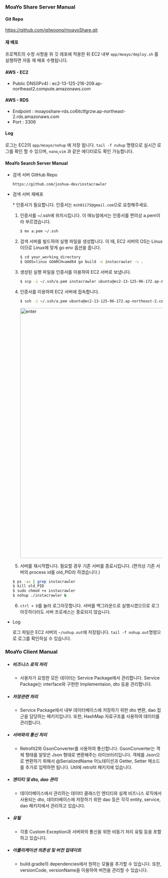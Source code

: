 ### MoaYo Share Server Manual

#### Git Repo

https://github.com/gilwoong/moayoShare.git

#### 재 배포

프로젝트의 수정 사항을 위 깃 레포에 적용한 뒤 EC2 내부 `app/moayo/deploy.sh` 를 실행하면 자동 재 배포 수행됩니다. 

#### AWS - EC2 

- Public DNS(IPv4) : ec2-13-125-216-209.ap-northeast2.compute.amazonaws.com

#### AWS - RDS

- Endpoint : moayoshare-rds.co6itctfgrzw.ap-northeast-2.rds.amazonaws.com
- Port : 3306

#### Log

로그는 EC2의 `app/moayo/nohup` 에 저장 됩니다. `tail -f nuhup` 명령으로 실시간 로그를 확인 할 수 있으며,  `nano`,`vim` 과 같은 에디터로도 확인 가능합니다. 


#### MoaYo Search Server Manual

- 검색 서버 GitHub Repo
  
  `https://github.com/joshua-dev/instacrawler`

- 검색 서버 재배포

  &ast; 인증서가 필요합니다. 인증서는 `msh01175@gmail.com`으로 요청해주세요.

  

  1. 인증서를 ~/.ssh에 위치시킵니다. 이 매뉴얼에서는 인증서를 편의상 a.pem이라 부르겠습니다.

     ```bash
     $ mv a.pem ~/.ssh
     ```

     

  2. 검색 서버를 빌드하여 실행 파일을 생성합니다. 이 때, EC2 서버의 OS는 Linux이므로 Linux에 맞게 go env 옵션을 줍니다.

     ```bash
     $ cd your_working_directory
     $ GOOS=linux GOARCH=amd64 go build -o instacrawler -v .
     ```

     

  3. 생성된 실행 파일을 인증서를 이용하여 EC2 서버로 보냅니다.

     ```bash
     $ scp -i ~/.ssh/a.pem instacrawler ubuntu@ec2-13-125-96-172.ap-northeast-2.compute.amazonaws.com
     ```

  

  4. 인증서를 이용하여 EC2 서버에 접속합니다.

     ```bash
     $ ssh -i ~/.ssh/a.pem ubuntu@ec2-13-125-96-172.ap-northeast-2.compute.amazonaws.com
     ```

     <img alt="enter" width="800" src="https://user-images.githubusercontent.com/62831866/84170542-d144be80-aab4-11ea-9d01-5dd2e6b51a71.png">

  5. 서버를 재시작합니다. 필요할 경우 기존 서버를 종료시킵니다. (편의상 기존 서버의 process id를 old_PID라 하겠습니다.)

    ```bash
    $ ps -ax | grep instacrawler
    $ kill old_PID
    $ sudo chmod +x instacrawler
    $ nohup ./instacrawler &
    ```

   

  6. `ctrl + D`를 눌러 로그아웃합니다. 서버를 백그라운드로 실행시켰으므로 로그아웃하더라도 서버 프로세스는 종료되지 않습니다.
  
- Log
  
  로그 파일은 EC2 서버의 `~/nohup.out`에 저장됩니다. `tail -f nohup.out`명령으로 로그를 확인하실 수 있습니다.

### MoaYo Client Manual

- ##### 비즈니스 로직 처리

  - 사용자가 요청한 모든 데이터는 Service Package에서 관리합니다. Service Package는 interface와 구현한 Implementaion, dto 등을 관리합니다.

- ##### 저장관련 처리

  - Service Package에서 내부 데이터베이스에 저장하기 위한 dto 변환, dao 접근을 담당하는 패키지입니다. 또한, HashMap 자료구조를 사용하여 데이터를 관리합니다.

- ##### 서버와의 통신 처리

  - Retrofit2와 GsonConverter를 사용하여 통신합니다. GsonConverter는 객체 형태를 알맞은 Json 형태로 변환해주는 라이브러리입니다. 객체를 Json으로 변환하기 위해서 @SerializedName 어노테이션과 Getter, Setter 메소드를 추가로 입력하면 됩니다. Util에 retrofit 패키지에 있습니다.

- ##### 엔티티 및 dto, dao 관리

  - 데이터베이스에서 관리하는 데이터 클래스인 엔티티와 실제 비즈니스 로직에서 사용되는 dto, 데이터베이스에 저장하기 위한 dao 등은 각각 entity, service, dao 패키지에서 관리하고 있습니다.

- ##### 유틸

  - 각종 Custom Exception과 서버와의 통신을 위한 비동기 처리 유틸 등을 포함하고 있습니다.

- ##### 어플리케이션 의존성 및 버전 업데이트

  - build.gradle의 dependencies에서 원하는 모듈을 추가할 수 있습니다. 또한, versionCode, versionName을 이용하여 버전을 관리할 수 있습니다.